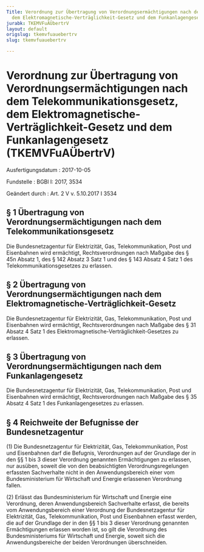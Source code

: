 ```yaml
---
Title: Verordnung zur Übertragung von Verordnungsermächtigungen nach dem Telekommunikationsgesetz,
  dem Elektromagnetische-Verträglichkeit-Gesetz und dem Funkanlagengesetz
jurabk: TKEMVFuAÜbertrV
layout: default
origslug: tkemvfuauebertrv
slug: tkemvfuauebertrv

---
```


# Verordnung zur Übertragung von Verordnungsermächtigungen nach dem Telekommunikationsgesetz, dem Elektromagnetische-Verträglichkeit-Gesetz und dem Funkanlagengesetz (TKEMVFuAÜbertrV)

Ausfertigungsdatum
:   2017-10-05

Fundstelle
:   BGBl I: 2017, 3534

Geändert durch
:   Art. 2 V v. 5.10.2017 I 3534


## § 1 Übertragung von Verordnungsermächtigungen nach dem Telekommunikationsgesetz

Die Bundesnetzagentur für Elektrizität, Gas, Telekommunikation, Post
und Eisenbahnen wird ermächtigt, Rechtsverordnungen nach Maßgabe des §
45n Absatz 1, des § 142 Absatz 3 Satz 1 und des § 143 Absatz 4 Satz 1
des Telekommunikationsgesetzes zu erlassen.


## § 2 Übertragung von Verordnungsermächtigungen nach dem Elektromagnetische-Verträglichkeit-Gesetz

Die Bundesnetzagentur für Elektrizität, Gas, Telekommunikation, Post
und Eisenbahnen wird ermächtigt, Rechtsverordnungen nach Maßgabe des §
31 Absatz 4 Satz 1 des Elektromagnetische-Verträglichkeit-Gesetzes zu
erlassen.


## § 3 Übertragung von Verordnungsermächtigungen nach dem Funkanlagengesetz

Die Bundesnetzagentur für Elektrizität, Gas, Telekommunikation, Post
und Eisenbahnen wird ermächtigt, Rechtsverordnungen nach Maßgabe des §
35 Absatz 4 Satz 1 des Funkanlagengesetzes zu erlassen.


## § 4 Reichweite der Befugnisse der Bundesnetzagentur

(1) Die Bundesnetzagentur für Elektrizität, Gas, Telekommunikation,
Post und Eisenbahnen darf die Befugnis, Verordnungen auf der Grundlage
der in den §§ 1 bis 3 dieser Verordnung genannten Ermächtigungen zu
erlassen, nur ausüben, soweit die von den beabsichtigten
Verordnungsregelungen erfassten Sachverhalte nicht in den
Anwendungsbereich einer vom Bundesministerium für Wirtschaft und
Energie erlassenen Verordnung fallen.

(2) Erlässt das Bundesministerium für Wirtschaft und Energie eine
Verordnung, deren Anwendungsbereich Sachverhalte erfasst, die bereits
vom Anwendungsbereich einer Verordnung der Bundesnetzagentur für
Elektrizität, Gas, Telekommunikation, Post und Eisenbahnen erfasst
werden, die auf der Grundlage der in den §§ 1 bis 3 dieser Verordnung
genannten Ermächtigungen erlassen worden ist, so gilt die Verordnung
des Bundesministeriums für Wirtschaft und Energie, soweit sich die
Anwendungsbereiche der beiden Verordnungen überschneiden.

